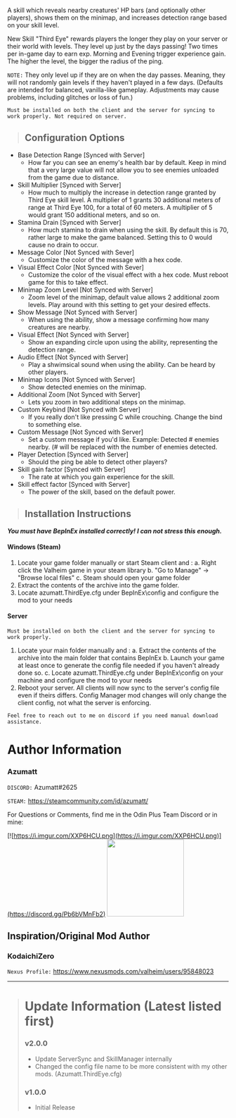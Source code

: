 A skill which reveals nearby creatures' HP bars (and optionally other players), shows them on the minimap, and increases detection range based on your skill level.

New Skill "Third Eye" rewards players the longer they play on your server or their world with levels. They level up just by the days passing! Two times per in-game day to earn exp. Morning and Evening trigger experience gain.
The higher the level, the bigger the radius of the ping.

`NOTE:` They only level up if they are on when the day passes. Meaning, they will not randomly gain levels if they haven't played in a few days. (Defaults are intended for balanced, vanilla-like gameplay. Adjustments may cause problems, including glitches or loss of fun.)

`﻿Must be installed on both the client and the server for syncing to work properly. Not required on server.`

> ## Configuration Options

* Base Detection Range [Synced with Server]
    * How far you can see an enemy's health bar by default. Keep in mind that a very large value will not allow you to see enemies unloaded from the game due to distance.
* Skill Multiplier   [Synced with Server]
    * How much to multiply the increase in detection range granted by Third Eye skill level. A multiplier of 1 grants 30 additional meters of range at Third Eye 100, for a total of 60 meters. A multiplier of 5 would grant 150 additional meters, and so on.
* Stamina Drain [Synced with Server]
    * How much stamina to drain when using the skill. By default this is 70, rather large to make the game balanced. Setting this to 0 would cause no drain to occur.
* Message Color [Not Synced with Sever]
    * Customize the color of the message with a hex code.
* Visual Effect Color [Not Synced with Sever]
    * Customize the color of the visual effect with a hex code. Must reboot game for this to take effect.
* Minimap Zoom Level [Not Synced with Server]
    * Zoom level of the minimap, default value allows 2 additional zoom levels. Play around with this setting to get your desired effects.
* Show Message [Not Synced with Server]
    * When using the ability, show a message confirming how many creatures are nearby.
* Visual Effect [Not Synced with Server]
    * Show an expanding circle upon using the ability, representing the detection range.
* Audio Effect [Not Synced with Server]
    * Play a shwimsical sound when using the ability. Can be heard by other players.
* Minimap Icons [Not Synced with Server]
    * Show detected enemies on the minimap.
* Additional Zoom [Not Synced with Server]
    * Lets you zoom in two additional steps on the minimap.
* Custom Keybind [Not Synced with Server]
    * If you really don't like pressing C while crouching. Change the bind to something else.
* Custom Message [Not Synced with Server]
    * Set a custom message if you'd like. Example: Detected # enemies nearby. (# will be replaced with the number of enemies detected.
* Player Detection [Synced with Server]
    * Should the ping be able to detect other players?
* Skill gain factor [Synced with Server]
    * The rate at which you gain experience for the skill.
* Skill effect factor [Synced with Server]
    * The power of the skill, based on the default power.


> ## Installation Instructions
***You must have BepInEx installed correctly! I can not stress this enough.***

#### Windows (Steam)
1. Locate your game folder manually or start Steam client and :
   a. Right click the Valheim game in your steam library
   b. "Go to Manage" -> "Browse local files"
   c. Steam should open your game folder
2. Extract the contents of the archive into the game folder.
3. Locate azumatt.ThirdEye.cfg under BepInEx\config and configure the mod to your needs

#### Server

`﻿Must be installed on both the client and the server for syncing to work properly.`
1. Locate your main folder manually and :
   a. Extract the contents of the archive into the main folder that contains BepInEx
   b. Launch your game at least once to generate the config file needed if you haven't already done so.
   c. Locate azumatt.ThirdEye.cfg under BepInEx\config on your machine and configure the mod to your needs
2. Reboot your server. All clients will now sync to the server's config file even if theirs differs. Config Manager mod changes will only change the client config, not what the server is enforcing.


`Feel free to reach out to me on discord if you need manual download assistance.`


# Author Information

### Azumatt

`DISCORD:` Azumatt#2625

`STEAM:` https://steamcommunity.com/id/azumatt/﻿


For Questions or Comments, find me in the Odin Plus Team Discord or in mine:

[![https://i.imgur.com/XXP6HCU.png](https://i.imgur.com/XXP6HCU.png)](https://discord.gg/Pb6bVMnFb2)
<a href="https://discord.gg/pdHgy6Bsng"><img src="https://i.imgur.com/Xlcbmm9.png" href="https://discord.gg/pdHgy6Bsng" width="175" height="175"></a>


## Inspiration/Original Mod Author

### KodaichiZero
`Nexus Profile:` https://www.nexusmods.com/valheim/users/95848023

***
> # Update Information (Latest listed first)
> ### v2.0.0
> - Update ServerSync and SkillManager internally
> - Changed the config file name to be more consistent with my other mods. (Azumatt.ThirdEye.cfg)
> ### v1.0.0
> - Initial Release